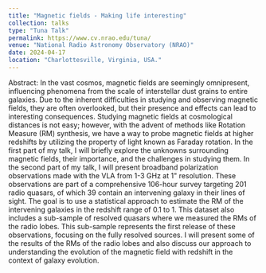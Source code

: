 ```yaml
---
title: "Magnetic fields - Making life interesting"
collection: talks
type: "Tuna Talk"
permalink: https://www.cv.nrao.edu/tuna/
venue: "National Radio Astronomy Observatory (NRAO)"
date: 2024-04-17
location: "Charlottesville, Virginia, USA."
---
```


Abstract: In the vast cosmos, magnetic fields are seemingly omnipresent, 
influencing phenomena from the scale of interstellar dust grains to entire 
galaxies. Due to the inherent difficulties in studying and observing magnetic 
fields, they are often overlooked, but their presence and effects can lead to 
interesting consequences. Studying magnetic fields at cosmological distances 
is not easy; however, with the advent of methods like Rotation Measure (RM) 
synthesis, we have a way to probe magnetic fields at higher redshifts by 
utilizing the property of light known as Faraday rotation. In the first part 
of my talk, I will briefly explore the unknowns surrounding magnetic fields, 
their importance, and the challenges in studying them. In the second part of 
my talk, I will present broadband polarization observations made with the VLA 
from 1-3 GHz at 1" resolution. These observations are part of a comprehensive 
106-hour survey targeting 201 radio quasars, of which 39 contain an 
intervening galaxy in their lines of sight. The goal is to use a statistical 
approach to estimate the RM of the intervening galaxies in the redshift range 
of 0.1 to 1. This dataset also includes a sub-sample of resolved quasars 
where we measured the RMs of the radio lobes. This sub-sample represents the 
first release of these observations, focusing on the fully resolved sources. 
I will present some of the results of the RMs of the radio lobes and also 
discuss our approach to understanding the evolution of the magnetic field 
with redshift in the context of galaxy evolution.
